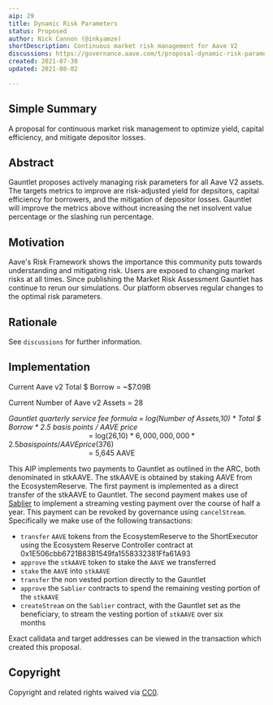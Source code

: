 ```yaml
---
aip: 29
title: Dynamic Risk Parameters
status: Proposed
author: Nick Cannon (@inkyamze)
shortDescription: Continuous market risk management for Aave V2
discussions: https://governance.aave.com/t/proposal-dynamic-risk-parameters/4854
created: 2021-07-30
updated: 2021-08-02

---
```


## Simple Summary

A proposal for continuous market risk management to optimize yield, capital efficiency, and mitigate depositor losses.

## Abstract

Gauntlet proposes actively managing risk parameters for all Aave V2 assets. The targets metrics to improve are risk-adjusted yield for depsitors, capital efficiency for borrowers, and the mitigation of depositor losses. Gauntlet will improve the metrics above without increasing the net insolvent value percentage or the slashing run percentage.

## Motivation

Aave's Risk Framework shows the importance this community puts towards understanding and mitigating risk. Users are exposed to changing market risks at all times. Since publishing the Market Risk Assessment Gauntlet has continue to rerun our simulations. Our platform observes regular changes to the optimal risk parameters. 

## Rationale

See `discussions` for further information.

## Implementation

Current Aave v2 Total $ Borrow = ~$7.09B 

Current Number of Aave v2 Assets = 28

_Gauntlet quarterly service fee formula = log(Number of Assets,10) * Total $ Borrow * 2.5 basis points / AAVE price_\
                                        = log(26,10) * $6,000,000,000 * 2.5 basis points / AAVE price ($376)\
                                        = 5,645 AAVE
  
This AIP implements two payments to Gauntlet as outlined in the ARC, both denominated in stkAAVE. The stkAAVE is obtained by staking AAVE from the EcosystemReserve. The first payment is implemented as a direct transfer of the stkAAVE to Gauntlet. The second payment makes use of [Sablier](https://docs.sablier.finance/) to implement a streaming vesting payment over the course of half a year. This payment can be revoked by governance using `cancelStream`. Specifically we make use of the following transactions:
  - `transfer` `AAVE` tokens from the EcosystemReserve to the ShortExecutor using the Ecosystem Reserve Controller contract at 0x1E506cbb6721B83B1549fa1558332381Ffa61A93
  - `approve` the `stkAAVE` token to stake the `AAVE` we transferred
  - `stake` the `AAVE` into `stkAAVE`
  - `transfer` the non vested portion directly to the Gauntlet
  - `approve` the `Sablier` contracts to spend the remaining vesting portion of the `stkAAVE`
  - `createStream` on the `Sablier` contract, with the Gauntlet set as the beneficiary, to stream the vesting portion of `stkAAVE` over six months              


Exact calldata and target addresses can be viewed in the transaction which created this proposal.





## Copyright

Copyright and related rights waived via [CC0](https://creativecommons.org/publicdomain/zero/1.0/).
